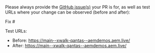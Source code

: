Please always provide the [GitHub issue(s)](../issues) your PR is for, as well as test URLs where your change can be observed (before and after):

Fix #<gh-issue-id>

Test URLs:
- Before: https://main--xwalk-qantas--aemdemos.aem.live/
- After: https://main--xwalk-qantas--aemdemos.aem.live/
